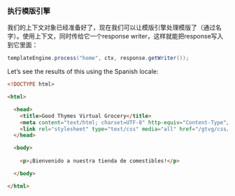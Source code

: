 ### 执行模版引擎

我们的上下文对象已经准备好了，现在我们可以让模版引擎处理模版了（通过名字）。使用上下文，同时传给它一个response writer，这样就能把response写入到它里面：
```java
templateEngine.process("home", ctx, response.getWriter());
```
Let’s see the results of this using the Spanish locale:
```html
<!DOCTYPE html>

<html>

  <head>
    <title>Good Thymes Virtual Grocery</title>
    <meta content="text/html; charset=UTF-8" http-equiv="Content-Type"/>
    <link rel="stylesheet" type="text/css" media="all" href="/gtvg/css/gtvg.css" />
  </head>

  <body>
  
    <p>¡Bienvenido a nuestra tienda de comestibles!</p>

  </body>

</html>
```